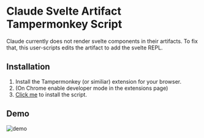 # Claude Svelte Artifact Tampermonkey Script


Claude currently does not render svelte components in their artifacts.
To fix that, this user-scripts edits the artifact to add the svelte REPL.

## Installation
1. Install the Tampermonkey (or similiar) extension for your browser.
2. (On Chrome enable developer mode in the extensions page)
3. [Click me](https://github.com/sokripon/tampermonkeyscripts/raw/main/claudeSvelteArtifact/claudeSvelteArtifact.user.js) to install the script.

## Demo
![demo](https://github.com/sokripon/tampermonkeyscripts/assets/79755465/60478bfd-0acf-4833-90bc-89b600d414c6)
